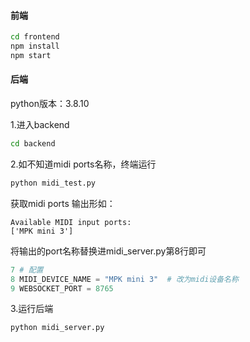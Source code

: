 #### 前端
```bash
cd frontend
npm install
npm start
```


#### 后端
python版本：3.8.10

1.进入backend
```bash
cd backend
```
2.如不知道midi ports名称，终端运行
```bash
python midi_test.py
```
获取midi ports
输出形如：
```
Available MIDI input ports:
['MPK mini 3']
```
将输出的port名称替换进midi_server.py第8行即可
```python
7 # 配置
8 MIDI_DEVICE_NAME = "MPK mini 3"  # 改为midi设备名称
9 WEBSOCKET_PORT = 8765
```
3.运行后端
```bash
python midi_server.py
```
